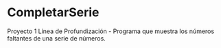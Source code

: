 # CompletarSerie
Proyecto 1 Linea de Profundización - Programa que muestra los números faltantes de una serie de números.
